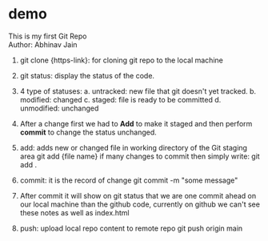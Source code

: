 # demo
This is my first Git Repo <br>
Author: Abhinav Jain

1. git clone {https-link}: for cloning git repo to the local machine

2. git status: display the status of the code.

3. 4 type of statuses:
    a. untracked: new file that git doesn't yet tracked.
    b. modified: changed
    c. staged: file is ready to be committed
    d. unmodified: unchanged

4. After a change first we had to <b>Add</b> to make it staged and then perform <b>commit</b> to change the status unchanged.

5. add: adds new or changed file in working directory of the Git staging area
    git add {file name}
    if many changes to commit then simply write: git add .

6. commit: it is the record of change
    git commit -m "some message"

7. After commit it will show on git status that we are one commit ahead on our local machine than the github code, currently on github we can't see these notes as well as index.html

8. push: upload local repo content to remote repo
    git push origin main
